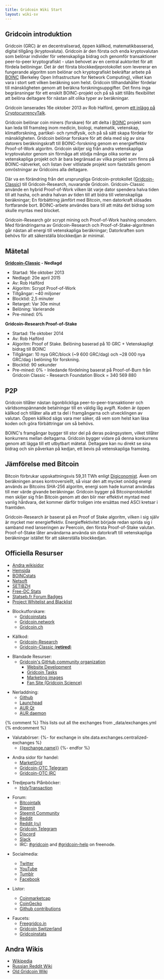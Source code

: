 ```yaml
---
title: Gridcoin Wiki Start
layout: wiki-sv
---
```


## Gridcoin introduktion

Gridcoin (GRC) är en decentraliserad, öppen källkod, matematikbasserad,
digital tillgång (kryptovaluta). Gridcoin är den första och enda
kryptovalutan som belönar individer för vetenskapliga bidrag och genomför
transaktioner peer-to-peer kryptografiskt - utan behovet av en central 
auktoritet för att fördela belöningar. Det är det första blockkedjeprotokollet 
som levererar en fungerande algoritm som belönar och kryptografiskt bekräftar 
arbete på [BOINC](https://en.wikipedia.org/wiki/Berkeley_Open_Infrastructure_for_Network_Computing)
(Berkeley Open Infrastructure for Network Computing), vilket kan vara i stort 
sett vilken beräkning som helst. Gridcoin tillhandahåller fördelar till
mänskligheten genom att beräkna forskningsuppgifter. Det finns inga 
begränsningar för ett enskilt BOINC-projekt och på så sätt tillåts 
flexibilitet att belöna deltagare för nästan allt olika typer av beräkningar.

Gridcoin lanserades 16e oktober 2013 av Rob Halförd, genom [ett inlägg
på CryptocurrencyTalk](https://web.archive.org/web/20150622170203/cryptocointalk.com/topic/1416-gridcoin-grc-information-classic-in-retirement/).

Gridcoin belönar coin miners (forskare) för att delta i 
[BOINC](boinc "wikilink") projekt som kan leda till framsteg inom 
medicin, biologi, matematik, vetenskap, klimatforskning, partikel-
och rymdfysik, och på så sätt skapa fördelar för mänskligheten.
Gridcoin belönar forskare för att dela med sig av sina datorers 
beräkningskraft till BOINC-forskning genom en energieffektiv Proof-of-Work
algoritm. Gridcoin skiljer sig från andra vetenskapliga kryptovalutor
genom sin förmåga att stödja många olika sorter av vetenskapliga projekt 
och är bara begränsad av vilka projekt som finns på BOINC-nätverket, och 
listan över vitlistade projekt som fastställs genom omröstningar av 
Gridcoins alla deltagare.

Där va en förändring från det ursprungliga Gridcoin-protokollet
([Gridcoin-Classic](gridcoin-classic "wikilink")) till Gridcoin-Research,
nuvarande Gridcoin. Gridcoin-Classic använde en hybrid Proof-of-Work vilken
lät varje dator spendera halva tiden till att hasha, och andra halvan av
tiden till att bidra till vetenskapliga beräkningar; En förbättring jämfört 
med Bitcoin, men datorkraft slösades fortfarande bort. BOINC-arbete användes 
bara till att mäta det bidrag som skulle myntas med blocket.

Gridcoin-Research gör scrypt mining och Proof-of-Work hashing
omodern. Med förändringarna av Gridcoin-Research och Proof-of-Stake-algoritmen 
går nästan all energi till vetenskapliga beräkningar; Datorkraften 
som behövs för att säkerställa blockkedjan är minimal.

## Mätetal

**[Gridcoin-Classic](gridcoin-classic "wikilink") - Nedlagd**

  - Startad: 16e oktober 2013
  - Nedlagd: 20e april 2015
  - Av: Rob Halförd
  - Algoritm: Scrypt Proof-of-Work
  - Tillgångar: ~40 miljoner
  - Blocktid: 2,5 minuter
  - Retarget: Var 30e minut
  - Belöning: Varierande
  - Pre-mined: 0%

**Gridcoin-Research Proof-of-Stake**

  - Startad: 11e oktober 2014
  - Av: Rob Halförd
  - Algoritm: Proof of Stake. Belöning baserad på 10 GRC + Vetenskapligt 
	bidrag till BOINC
  - Tillgångar: 10 nya GRC/block (~9 600 GRC/dag) och ~28 000 nya GRC/dag 
    i belöning för forskning.
  - Blocktid: 90 sekunder
  - Pre-mined: 0% - Inledande fördelning baserat på Proof-of-Burn från
    Gridcoin Classic - Research Foundation Block = 340 569 880

## P2P

Gridcoin tillåter nästan ögonblickliga peer-to-peer-transaktioner och världsomspännande 
betalningar till en väldig låg avgift. Koden är öppen källkod och tillåter 
alla att ta del i framgångarna och utvecklingen av valutan. Öppen källkod
sägs vara mer säker, då vem som helst kan läsa koden och göra förbättringar om
så behövs.

BOINC's framgångar bygger till stor del på deras poängsystem, vilket tillåter 
konkurrens mellan deltagarna. Gridcoin bygger vidare på denna konkurrens genom
att lägga till ett utbytbart mätetal. Deltagare kan nu direkt se sina
bidrag och sin påverkan på kedjan, ett bevis på vetenskapliga framsteg.

## Jämförelse med Bitcoin

Bitcoin förbrukar uppskattningsvis 59,31 TWh enligt
[Digiconomist](https://digiconomist.net/bitcoin-energy-consumption).
Även om beräkningen anses kontroversiellt, så visar den att mycket
onödig energi används av Bitcoins SHA-256 algoritm, energi som hade 
kunnat användas till mer värde givande beräkningar. Gridcoin bygger på 
Bitcoinprotokollet men skiljer sig från Bitcoin genom att den blir 
mer effektivt myntad med vanlig hårdvara, det kommer därför troligen 
inte ersättas med ASCI kretsar i framtiden.

Gridcoin-Research är baserat på en Proof of Stake algoritm, vilken i sig själv 
är mycket mer energieffektiv. Energieffektivitet började redan sprida sig i
samband med lanseringen av Peercoin, den första Proof-of-Stake valutan.
Proof-of-Stake låter användarna använda sin datorkraft till vetenskapliga 
beräkningar istället för att säkerställa blockkedjan.

## Officiella Resurser
  <!-- TODO: team and contributors -->
  - [Andra wikisidor](pages "wikilink")
  - [Hemsida](https://gridcoin.us/)
  - [BOINCstats](https://boincstats.com/en/stats/-1/team/detail/118094994/overview)
  - [Netsoft](http://www.boinc.netsoft-online.com/e107_plugins/boinc/bp_home.php)
  - [SETIBZH](https://statsbzh.boinc-af.org/team.php?name=R3JpZGNvaW4=)
  - [Free-DC Stats](https://stats.free-dc.org/stats.php?page=teambycpid&team=Gridcoin)
  - [Statseb.fr Forum Badges](https://signature.statseb.fr/index.py?action=team_badge&teamid=100454)
  - [Project Whitelist and Blacklist](https://gridcoin.ddns.net/pages/project-list.php)

<!-- end list -->

  - Blockutforskare:
      - [Gridcoinstats](https://gridcoinstats.eu/)
      - [Gridcoin.network](https://gridcoin.network/)
      - [Gridcoin.ch](https://gridcoin.ch/dashboard)

<!-- end list -->

  - Källkod:
      - [Gridcoin-Research](https://github.com/gridcoin-community/Gridcoin-Research)
      - [Gridcoin-Classic (**retired**)](https://github.com/gridcoin/Gridcoin-master)

<!-- end list -->

  - Blandade Resurser:
      - [Gridcoin's GitHub community organization](https://github.com/gridcoin-community)
          - [Website Development](https://github.com/gridcoin-community/Gridcoin-Site)
          - [Gridcoin Tasks](https://github.com/gridcoin-community/Gridcoin-Tasks)
          - [Marketing images](https://github.com/gridcoin-community/Gridcoin-Marketing)
          - [Fan Site (Gridcoin Science)](https://gridcoin.science)

<!-- end list -->

  - Nerladdning:
      - [Github](https://github.com/gridcoin-community/Gridcoin-Research/releases)
      - [Launchpad](https://launchpad.net/gridcoin)
      - [AUR Qt](https://aur.archlinux.org/packages/gridcoinresearch-qt)
      - [AUR daemon](https://aur.archlinux.org/packages/gridcoinresearchd/)

<!-- end list -->
  {% comment %} This lists out all the exchanges from _data/exchanges.yml {% endcomment %}
  - Valutabörser:
      {%- for exchange in site.data.exchanges.centralized-exchanges %}
      - [{{exchange.name}}]({{exchange.link}})
      {%- endfor %}


<!-- end list -->

  - Andra sidor för handel:
      - [MarketGrid](https://www.reddit.com/r/MarketGrid/)
      - [Gridcoin-OTC Telegram](https://t.me/localgridcoins)
      - [Gridcoin-OTC IRC](https://kiwiirc.com/client/irc.snoonet.org:6697/#gridcoin-otc)

<!-- end list -->

  - Tredjeparts Plånböcker:
      - [HolyTransaction](https://holytransaction.com/)

<!-- end list -->

  - Forum:
      - [Bitcointalk](https://bitcointalk.org/index.php?topic=324118.0)
      - [Steemit](https://steemit.com/created/gridcoin)
      - [Steemit Community](https://steemit.com/created/hive-161364)
      - [Reddit](https://reddit.com/r/gridcoin)
      - [Reddit (ru)](https://reddit.com/r/russiangridcoin)
      - [Gridcoin Telegram](https://t.me/gridcoin)
      - [Discord](https://discord.gg/UMWUnMjN4x)
      - [Slack](https://join.slack.com/t/teamgridcoin/shared_invite/enQtMjk2NTI4MzAwMzg0LTUzMmY0YjdiNzYxYzQ0MDc3MGE1NjQ3Nzg2NWMzZTUzMjAwZjdhMWI1YWUzMDE4YzQyZjVjMjMzOTc1M2RmMmM/)
      - IRC: [#gridcoin](https://kiwiirc.com/client/irc.freenode.net:6697/#gridcoin) and [#gridcoin-help](https://kiwiirc.com/client/irc.freenode.net:6697/#gridcoin-help) on freenode.

<!-- end list -->

  - Socialmedia:
      - [Twitter](https://twitter.com/GridcoinNetwork)
      - [YouTube](https://www.youtube.com/c/GridcoinNetwork)
      - [Tumblr](https://gridcoin.tumblr.com/)
      - [Facebook](https://facebook.com/gridcoins)

  - Listor:
      - [Coinmarketcap](https://coinmarketcap.com/currencies/gridcoin/)
      - [CoinGecko](https://coingecko.com/en/coins/gridcoin-research)
      - [Github contributions](https://github.com/gridcoin-community/Gridcoin-Research/graphs/contributors)
        
<!-- end list -->

  - Faucets:
    - [Freegridco.in](https://freegridco.in/)
    - [Gridcoin Switzerland](https://gridcoin.ch/faucet)
    - [Gridcoinstats](https://gridcoinstats.eu/faucet)

## Andra Wikis

  - [Wikipedia](https://en.wikipedia.org/wiki/Gridcoin)
  - [Russian Reddit Wiki](https://reddit.com/r/russiangridcoin/wiki/)
  - [Old Gridcoin Wiki](https://github.com/gridcoin-community/Gridcoin-Wiki/wiki)